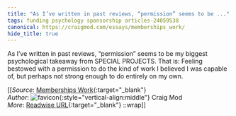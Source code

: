 ```yaml
---
title: "As I’ve written in past reviews, “permission” seems to be ..."
tags: funding psychology sponsorship articles-24059538
canonical: https://craigmod.com/essays/memberships_work/
hide_title: true
---
```


As I’ve written in past reviews, “permission” seems to be my biggest psychological takeaway from SPECIAL PROJECTS. That is: Feeling bestowed with a permission to do the kind of work I believed I was capable of, but perhaps not strong enough to do entirely on my own.


[[_Source_: [Memberships Work](https://craigmod.com/essays/memberships_work/){:target="_blank"}<br>
_Author_: ![favicon](https://s2.googleusercontent.com/s2/favicons?domain=craigmod.com){:style="vertical-align:middle"} Craig Mod<br>
_More_: [Readwise URL](https://readwise.io/open/470411123){:target="_blank"}
::wrap]]